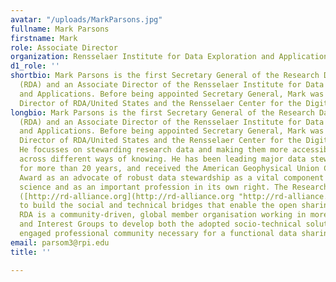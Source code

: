```yaml
---
avatar: "/uploads/MarkParsons.jpg"
fullname: Mark Parsons
firstname: Mark
role: Associate Director
organization: Rensselaer Institute for Data Exploration and Applications
d1_role: ''
shortbio: Mark Parsons is the first Secretary General of the Research Data Alliance
  (RDA) and an Associate Director of the Rensselaer Institute for Data Exploration
  and Applications. Before being appointed Secretary General, Mark was the Managing
  Director of RDA/United States and the Rensselaer Center for the Digital Society.
longbio: Mark Parsons is the first Secretary General of the Research Data Alliance
  (RDA) and an Associate Director of the Rensselaer Institute for Data Exploration
  and Applications. Before being appointed Secretary General, Mark was the Managing
  Director of RDA/United States and the Rensselaer Center for the Digital Society.
  He focusses on stewarding research data and making them more accessible and useful
  across different ways of knowing. He has been leading major data stewardship efforts
  for more than 20 years, and received the American Geophysical Union Charles S. Falkenberg
  Award as an advocate of robust data stewardship as a vital component of Earth system
  science and as an important profession in its own right. The Research Data Alliance
  ([http://rd-alliance.org](http://rd-alliance.org "http://rd-alliance.org")) works
  to build the social and technical bridges that enable the open sharing of data.
  RDA is a community-driven, global member organisation working in more than 65 Working
  and Interest Groups to develop both the adopted socio-technical solutions and the
  engaged professional community necessary for a functional data sharing.
email: parsom3@rpi.edu
title: ''

---
```

